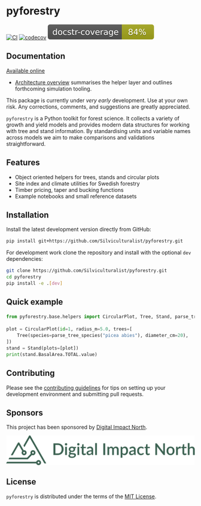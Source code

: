 # pyforestry

[![CI](https://github.com/Silviculturalist/pyforestry/actions/workflows/ci.yml/badge.svg?event=push)](https://github.com/Silviculturalist/pyforestry/actions/workflows/ci.yml)
[![codecov](https://codecov.io/gh/Silviculturalist/pyforestry/branch/main/graph/badge.svg?token=2C3Z6NXHA4)](https://codecov.io/gh/Silviculturalist/pyforestry)
![Docstring Coverage](.docstring_coverage.svg)

## Documentation
[Available online](https://silviculturalist.github.io/pyforestry/)

- [Architecture overview](https://silviculturalist.github.io/pyforestry/architecture.html)
  summarises the helper layer and outlines forthcoming simulation tooling.

This package is currently under *very early* development.
Use at your own risk. Any corrections, comments, and suggestions are greatly appreciated.

`pyforestry` is a Python toolkit for forest science. It collects a variety of growth and yield models
and provides modern data structures for working with tree and stand information. By standardising
units and variable names across models we aim to make comparisons and validations straightforward.

## Features
- Object oriented helpers for trees, stands and circular plots
- Site index and climate utilities for Swedish forestry
- Timber pricing, taper and bucking functions
- Example notebooks and small reference datasets

## Installation
Install the latest development version directly from GitHub:

```bash
pip install git+https://github.com/Silviculturalist/pyforestry.git
```

For development work clone the repository and install with the optional `dev` dependencies:

```bash
git clone https://github.com/Silviculturalist/pyforestry.git
cd pyforestry
pip install -e .[dev]
```

## Quick example
```python
from pyforestry.base.helpers import CircularPlot, Tree, Stand, parse_tree_species

plot = CircularPlot(id=1, radius_m=5.0, trees=[
    Tree(species=parse_tree_species("picea abies"), diameter_cm=20),
])
stand = Stand(plots=[plot])
print(stand.BasalArea.TOTAL.value)
```

## Contributing
Please see the [contributing guidelines](CONTRIBUTING.md) for tips on setting up your development
environment and submitting pull requests.

## Sponsors
This project has been sponsored by [Digital Impact North](https://www.digitalimpactnorth.se).

![Digital Impact North](docs/images/DIN_logotyp_primar_gron.png)

## License
`pyforestry` is distributed under the terms of the [MIT License](LICENSE).
